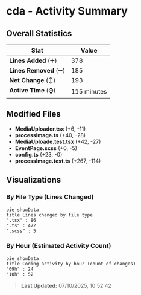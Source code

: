 # cda - Activity Summary 

## Overall Statistics

| Stat                   | Value                                                             |
| ---------------------- | ----------------------------------------------------------------- |
| **Lines Added** (➕)   | 378                                          |
| **Lines Removed** (➖) | 185                                        |
| **Net Change** (↕)    | 193                |
| **Active Time** (⌚)   | 115 minutes |


## Modified Files
- **MediaUploader.tsx** (+6, -11)
- **processImage.ts** (+40, -28)
- **MediaUploade.test.tsx** (+42, -27)
- **EventPage.scss** (+0, -5)
- **config.ts** (+23, -0)
- **processImage.test.ts** (+267, -114)

## Visualizations

### By File Type (Lines Changed)

```mermaid
pie showData
title Lines changed by file type
".tsx" : 86
".ts" : 472
".scss" : 5
```

### By Hour (Estimated Activity Count)

```mermaid
pie showData
title Coding activity by hour (count of changes)
"09h" : 24
"10h" : 52
```


> **Last Updated:** 07/10/2025, 10:52:42